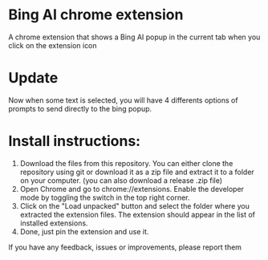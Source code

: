 # Bing AI chrome extension
A chrome extension that shows a Bing AI popup in the current tab when you click on the extension icon

# Update
Now when some text is selected, you will have 4 differents options of prompts to send directly to the bing popup.

# Install instructions:

1. Download the files from this repository. You can either clone the repository using git or download it as a zip file and extract it to a folder on your computer.
(you can also download a release .zip file)
2. Open Chrome and go to chrome://extensions. Enable the developer mode by toggling the switch in the top right corner.
3. Click on the "Load unpacked" button and select the folder where you extracted the extension files. The extension should appear in the list of installed extensions.
4. Done, just pin the extension and use it.

If you have any feedback, issues or improvements, please report them
